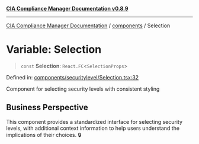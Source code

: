 [**CIA Compliance Manager Documentation v0.8.9**](../../README.md)

***

[CIA Compliance Manager Documentation](../../modules.md) / [components](../README.md) / Selection

# Variable: Selection

> `const` **Selection**: `React.FC`\<`SelectionProps`\>

Defined in: [components/securitylevel/Selection.tsx:32](https://github.com/Hack23/cia-compliance-manager/blob/e1ae27dd41c4ccea8a13cdec993022242a97dce3/src/components/securitylevel/Selection.tsx#L32)

Component for selecting security levels with consistent styling

## Business Perspective

This component provides a standardized interface for selecting security levels,
with additional context information to help users understand the implications
of their choices. 🔒
